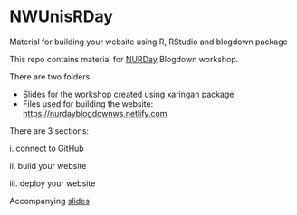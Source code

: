 # NWUnisRDay
Material for building your website using R, RStudio and blogdown package

This repo contains material for [NURDay]( https://www.eventbrite.co.uk/e/northwest-universities-r-day-tickets-49475040177) Blogdown workshop.

There are two folders:
-	Slides for the workshop created using xaringan package
-	Files used for building the website: <https://nurdayblogdownws.netlify.com>

There are 3 sections: 

i.	connect to GitHub

ii.	build your website

iii.	deploy your website

Accompanying [slides](https://tanjakec.github.io/blogdown_workshop/blogdown_workshop.html)
